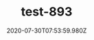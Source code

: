 ---
title: test-893
date: 2020-07-30T07:53:59.980Z
banner_subcontent: asdfsf
category: Research
focus: Assessment of organisational approach
role: CEO or leadership
organisation_size: Medium (50-249 employees)
industry: Manufacturing
content: Lorem ipsum dolor sit amet, consectetur adipiscing elit, sed do eiusmod tempor incididunt ut labore et dolore magna aliqua. Ut enim ad minim veniam, quis nostrud exercitation ullamco laboris nisi ut aliquip ex ea commodo consequat. Duis aute irure dolor in reprehenderit in voluptate velit esse cillum dolore eu fugiat nulla pariatur. Excepteur sint occaecat cupidatat non proident, sunt in culpa qui officia deserunt mollit anim id est laborum.
---
